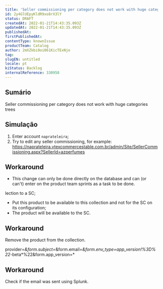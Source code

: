 ```yaml
---
title: 'Seller commissioning per category does not work with huge categories trees'
id: 2y4GlUEpyKldR9xo8rX3lY
status: DRAFT
createdAt: 2022-01-21T14:43:35.093Z
updatedAt: 2022-01-21T14:43:35.093Z
publishedAt: 
firstPublishedAt: 
contentType: knownIssue
productTeam: Catalog
author: 2mXZkbi0oi061KicTExNjo
tag: 
slugEN: untitled
locale: pt
kiStatus: Backlog
internalReference: 330958
---
```


## Sumário


Seller commissioning per category does not work with huge categories trees



## Simulação


1) Enter account `naprateleira`;
2) Try to edit any seller commissioning, for example: https://naprateleira.vtexcommercestable.com.br/admin/Site/SellerCommissioning.aspx?SellerId=azperfumes



## Workaround


- This change can only be done directly on the database and can (or can't) enter on the product team sprints as a task to be done.

lection to a SC;
- Put this product to be available to this collection and not for the SC on its configuration;
- The product will be available to the SC.



## Workaround


Remove the product from the collection.

provider=*&form.subject=*&form.email=*&form.env_type=app_version!%3D%22*-beta*%22&form.app_version=*



## Workaround


Check if the email was sent using Splunk.


